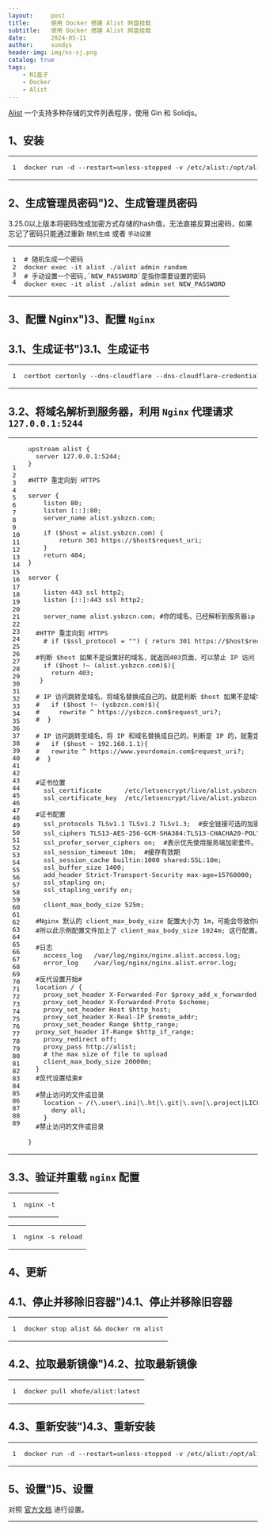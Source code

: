 ```yaml
---
layout:     post
title:      使用 Docker 搭建 Alist 网盘挂载
subtitle:   使用 Docker 搭建 Alist 网盘挂载
date:       2024-05-11
author:     sundys
header-img: img/ns-sj.png
catalog: true
tags:
    - N1盒子
    - Docker
    - Alist
---
```




[Alist](https://alist.nn.ci/zh/) 一个支持多种存储的文件列表程序，使用 Gin 和 Solidjs。

## 1、安装

<table><tbody><tr><td><pre><span>1</span><br></pre></td><td><pre><span>docker run -d --restart=unless-stopped -v /etc/alist:/opt/alist/data -p 5244:5244 -e PUID=0 -e PGID=0 -e UMASK=022 --name="alist" xhofe/alist:latest</span><br></pre></td></tr></tbody></table>

## 2、生成管理员密码")2、生成管理员密码

3.25.0以上版本将密码改成加密方式存储的hash值，无法直接反算出密码，如果忘记了密码只能通过重新 `随机生成` 或者 `手动设置`

<table><tbody><tr><td><pre><span>1</span><br><span>2</span><br><span>3</span><br><span>4</span><br></pre></td><td><pre><span># 随机生成一个密码</span><br><span>docker exec -it alist ./alist admin random</span><br><span># 手动设置一个密码,`NEW_PASSWORD`是指你需要设置的密码</span><br><span>docker exec -it alist ./alist admin set NEW_PASSWORD</span><br></pre></td></tr></tbody></table>

## 3、配置 Nginx")3、配置 `Nginx`

## 3.1、生成证书")3.1、生成证书

<table><tbody><tr><td><pre><span>1</span><br></pre></td><td><pre><span>certbot certonly --dns-cloudflare --dns-cloudflare-credentials ~/.secrets/certbot/cloudflare.ini -d alist.ysbzcn.com --email 'email@ysbzcn.com'</span><br></pre></td></tr></tbody></table>

## 3.2、将域名解析到服务器，利用 `Nginx` 代理请求 `127.0.0.1:5244`

<table><tbody><tr><td><pre><span>1</span><br><span>2</span><br><span>3</span><br><span>4</span><br><span>5</span><br><span>6</span><br><span>7</span><br><span>8</span><br><span>9</span><br><span>10</span><br><span>11</span><br><span>12</span><br><span>13</span><br><span>14</span><br><span>15</span><br><span>16</span><br><span>17</span><br><span>18</span><br><span>19</span><br><span>20</span><br><span>21</span><br><span>22</span><br><span>23</span><br><span>24</span><br><span>25</span><br><span>26</span><br><span>27</span><br><span>28</span><br><span>29</span><br><span>30</span><br><span>31</span><br><span>32</span><br><span>33</span><br><span>34</span><br><span>35</span><br><span>36</span><br><span>37</span><br><span>38</span><br><span>39</span><br><span>40</span><br><span>41</span><br><span>42</span><br><span>43</span><br><span>44</span><br><span>45</span><br><span>46</span><br><span>47</span><br><span>48</span><br><span>49</span><br><span>50</span><br><span>51</span><br><span>52</span><br><span>53</span><br><span>54</span><br><span>55</span><br><span>56</span><br><span>57</span><br><span>58</span><br><span>59</span><br><span>60</span><br><span>61</span><br><span>62</span><br><span>63</span><br><span>64</span><br><span>65</span><br><span>66</span><br><span>67</span><br><span>68</span><br><span>69</span><br><span>70</span><br><span>71</span><br><span>72</span><br><span>73</span><br><span>74</span><br><span>75</span><br><span>76</span><br><span>77</span><br><span>78</span><br><span>79</span><br><span>80</span><br><span>81</span><br><span>82</span><br><span>83</span><br><span>84</span><br><span>85</span><br><span>86</span><br><span>87</span><br><span>88</span><br><span>89</span><br></pre></td><td><pre><span>upstream alist {</span><br><span>  server 127.0.0.1:5244;</span><br><span>}</span><br><span></span><br><span>#HTTP 重定向到 HTTPS</span><br><span></span><br><span>server {</span><br><span>    listen 80;</span><br><span>    listen [::]:80;</span><br><span>    server_name alist.ysbzcn.com;</span><br><span></span><br><span>    if ($host = alist.ysbzcn.com) {</span><br><span>        return 301 https://$host$request_uri;</span><br><span>    }</span><br><span>    return 404;</span><br><span>}</span><br><span></span><br><span>server {</span><br><span></span><br><span>    listen 443 ssl http2;</span><br><span>    listen [::]:443 ssl http2;</span><br><span></span><br><span>    server_name alist.ysbzcn.com; #你的域名，已经解析到服务器ip</span><br><span></span><br><span>  #HTTP 重定向到 HTTPS</span><br><span>    # if ($ssl_protocol = "") { return 301 https://$host$request_uri; }</span><br><span></span><br><span>  #判断 $host 如果不是设置好的域名，就返回403页面，可以禁止 IP 访问 Web。</span><br><span>    if ($host !~ (alist.ysbzcn.com)$){</span><br><span>      return 403;</span><br><span>   }</span><br><span></span><br><span>  # IP 访问跳转至域名，将域名替换成自己的。就是判断 $host 如果不是域名结尾的，就重定向至该域名。</span><br><span>  #   if ($host !~ (ysbzcn.com)$){</span><br><span>  #     rewrite ^ https://ysbzcn.com$request_uri?;</span><br><span>  #  }</span><br><span></span><br><span>  # IP 访问跳转至域名，将 IP 和域名替换成自己的。判断是 IP 的，就重定向。</span><br><span>  #   if ($host ~ 192.168.1.1){</span><br><span>  #   rewrite ^ https://www.yourdomain.com$request_uri?;</span><br><span>  #  }</span><br><span></span><br><span></span><br><span>  #证书位置</span><br><span>    ssl_certificate      /etc/letsencrypt/live/alist.ysbzcn.com/fullchain.pem; </span><br><span>    ssl_certificate_key  /etc/letsencrypt/live/alist.ysbzcn.com/privkey.pem;</span><br><span></span><br><span>  #证书配置</span><br><span>    ssl_protocols TLSv1.1 TLSv1.2 TLSv1.3;  #安全链接可选的加密协议</span><br><span>    ssl_ciphers TLS13-AES-256-GCM-SHA384:TLS13-CHACHA20-POLY1305-SHA256:TLS13-AES-128-GCM-SHA256:TLS13-AES-128-CCM-8-SHA256:TLS13-AES-128-CCM-SHA256:EECDH+CHACHA20:EECDH+AES128:RSA+AES128:EECDH+AES256:RSA+AES256:EECDH+3DES:RSA+3DES:!MD5;  #加密算法</span><br><span>    ssl_prefer_server_ciphers on;  #表示优先使用服务端加密套件。默认开启</span><br><span>    ssl_session_timeout 10m;  #缓存有效期</span><br><span>    ssl_session_cache builtin:1000 shared:SSL:10m;</span><br><span>    ssl_buffer_size 1400;</span><br><span>    add_header Strict-Transport-Security max-age=15768000;</span><br><span>    ssl_stapling on;</span><br><span>    ssl_stapling_verify on;</span><br><span></span><br><span>    client_max_body_size 525m;</span><br><span></span><br><span>  #Nginx 默认的 client_max_body_size 配置大小为 1m，可能会导致你在 Halo 后台上传文件被 Nginx 限制，</span><br><span>  #所以此示例配置文件加上了 client_max_body_size 1024m; 这行配置。当然，1024m 可根据你的需要自行修改</span><br><span></span><br><span>  #日志</span><br><span>    access_log   /var/log/nginx/nginx.alist.access.log;</span><br><span>    error_log    /var/log/nginx/nginx.alist.error.log;</span><br><span></span><br><span>  #反代设置开始#</span><br><span>  location / {</span><br><span>    proxy_set_header X-Forwarded-For $proxy_add_x_forwarded_for;</span><br><span>    proxy_set_header X-Forwarded-Proto $scheme;</span><br><span>    proxy_set_header Host $http_host;</span><br><span>    proxy_set_header X-Real-IP $remote_addr;</span><br><span>    proxy_set_header Range $http_range;</span><br><span>  proxy_set_header If-Range $http_if_range;</span><br><span>    proxy_redirect off;</span><br><span>    proxy_pass http://alist;</span><br><span>    # the max size of file to upload</span><br><span>    client_max_body_size 20000m;</span><br><span>  }</span><br><span>  #反代设置结束#</span><br><span></span><br><span>  #禁止访问的文件或目录</span><br><span>    location ~ /(\.user\.ini|\.ht|\.git|\.svn|\.project|LICENSE|README\.md) {</span><br><span>      deny all;</span><br><span>    }</span><br><span>  #禁止访问的文件或目录</span><br><span></span><br><span>}</span><br></pre></td></tr></tbody></table>

## 3.3、验证并重载 `nginx` 配置

<table><tbody><tr><td><pre><span>1</span><br></pre></td><td><pre><span>nginx -t</span><br></pre></td></tr></tbody></table>

<table><tbody><tr><td><pre><span>1</span><br></pre></td><td><pre><span>nginx -s reload</span><br></pre></td></tr></tbody></table>

## 4、更新

## 4.1、停止并移除旧容器")4.1、停止并移除旧容器

<table><tbody><tr><td><pre><span>1</span><br></pre></td><td><pre><span>docker stop alist &amp;&amp; docker rm alist</span><br></pre></td></tr></tbody></table>

## 4.2、拉取最新镜像")4.2、拉取最新镜像

<table><tbody><tr><td><pre><span>1</span><br></pre></td><td><pre><span>docker pull xhofe/alist:latest</span><br></pre></td></tr></tbody></table>

## 4.3、重新安装")4.3、重新安装

<table><tbody><tr><td><pre><span>1</span><br></pre></td><td><pre><span>docker run -d --restart=unless-stopped -v /etc/alist:/opt/alist/data -p 5244:5244 -e PUID=0 -e PGID=0 -e UMASK=022 --name="alist" xhofe/alist:latest</span><br></pre></td></tr></tbody></table>

## 5、设置")5、设置

对照 [官方文档](https://alist.nn.ci/zh/) 进行设置。

___